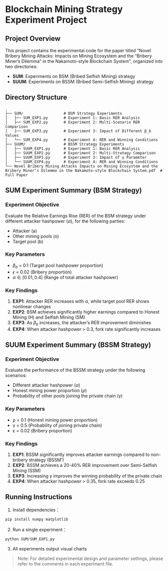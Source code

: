 # Blockchain Mining Strategy Experiment Project

## Project Overview

This project contains the experimental code for the paper titled "Novel Bribery Mining Attacks: Impacts on Mining Ecosystem and the “Bribery Miner’s Dilemma” in the Nakamoto-style Blockchain System", organized into two directories:
- **SUM**: Experiments on BSM (Bribed Selfish Mining) strategy
- **SUUM**: Experiments on BSSM (Bribed Semi-Selfish Mining) strategy

## Directory Structure
```
.
├── SUM/                  # BSM Strategy Experiments
│   ├── SUM_EXP1.py       # Experiment 1: Basic RER Analysis
│   ├── SUM_EXP2.py       # Experiment 2: Multi-Scenario RER Comparison
│   ├── SUM_EXP3.py       # Experiment 3: Impact of Different β_b Values
│   └── SUM_EXP4.py       # Experiment 4: RER and Winning Conditions
├── SUUM/                 # BSSM Strategy Experiments
│   ├── SUUM_EXP1.py      # Experiment 1: Basic RER Analysis
│   ├── SUUM_EXP2.py      # Experiment 2: Multi-Strategy Comparison
│   ├── SUUM_EXP3.py      # Experiment 3: Impact of γ Parameter
│   └── SUUM_EXP4.py      # Experiment 4: RER and Winning Conditions
└── Novel Bribery Mining Attacks Impacts on Mining Ecosystem and the Bribery Miner’s Dilemma in the Nakamoto-style Blockchain System.pdf  # Full Paper
```

## SUM Experiment Summary (BSM Strategy)

### Experiment Objective
Evaluate the Relative Earnings Rise (RER) of the BSM strategy under different attacker hashpower ($\alpha$), for the following parties:
- Attacker (a)
- Other mining pools (o)
- Target pool (b)

### Key Parameters
- $\beta_b$ = 0.1 (Target pool hashpower proportion)
- $\epsilon$ = 0.02 (Bribery proportion)
- $\alpha \in [0.01, 0.4]$ (Range of total attacker hashpower)

### Key Findings
1. **EXP1**: Attacker RER increases with $\alpha$, while target pool RER shows nonlinear changes
2. **EXP2**: BSM achieves significantly higher earnings compared to Honest Mining (H) and Selfish Mining (SM)
3. **EXP3**: As $\beta_b$ increases, the attacker’s RER improvement diminishes
4. **EXP4**: When attacker hashpower > 0.3, fork rate significantly increases

## SUUM Experiment Summary (BSSM Strategy)

### Experiment Objective
Evaluate the performance of the BSSM strategy under the following scenarios:
- Different attacker hashpower ($\alpha$)
- Honest mining power proportion ($\rho$)
- Probability of other pools joining the private chain ($\gamma$)

### Key Parameters
- ρ = 0.1 (Honest mining power proportion)
- γ = 0.5 (Probability of joining private chain)
- ε = 0.02 (Bribery proportion)

### Key Findings
1. **EXP1**: BSSM significantly improves attacker earnings compared to non-bribery strategy (BSSM')
2. **EXP2**: BSSM achieves a 20-40% RER improvement over Semi-Selfish Mining (SSM)
3. **EXP3**: Increasing $\gamma$ improves the winning probability of the private chain
4. **EXP4**: When attacker hashpower > 0.35, fork rate exceeds 0.25

## Running Instructions
1. Install dependencies：
```bash
pip install numpy matplotlib
```
2. Run a single experiment：
```bash
python SUM/SUM_EXP1.py
```
3. All experiments output visual charts

> Note: For detailed experimental design and parameter settings, please refer to the comments in each experiment file.
